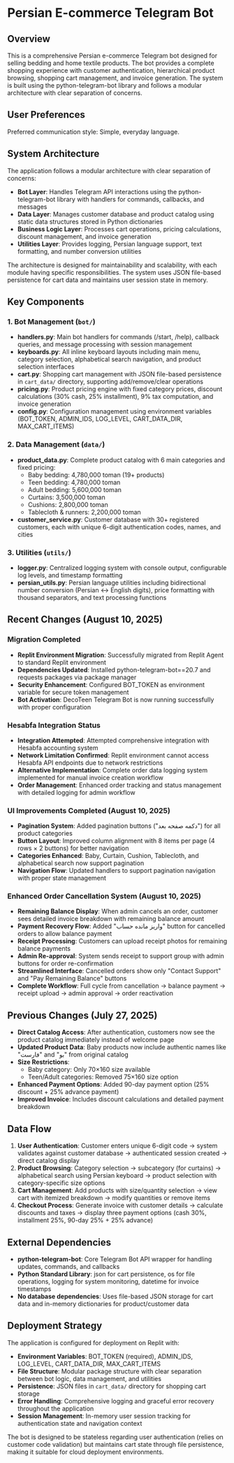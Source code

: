 # Persian E-commerce Telegram Bot

## Overview

This is a comprehensive Persian e-commerce Telegram bot designed for selling bedding and home textile products. The bot provides a complete shopping experience with customer authentication, hierarchical product browsing, shopping cart management, and invoice generation. The system is built using the python-telegram-bot library and follows a modular architecture with clear separation of concerns.

## User Preferences

Preferred communication style: Simple, everyday language.

## System Architecture

The application follows a modular architecture with clear separation of concerns:

- **Bot Layer**: Handles Telegram API interactions using the python-telegram-bot library with handlers for commands, callbacks, and messages
- **Data Layer**: Manages customer database and product catalog using static data structures stored in Python dictionaries
- **Business Logic Layer**: Processes cart operations, pricing calculations, discount management, and invoice generation
- **Utilities Layer**: Provides logging, Persian language support, text formatting, and number conversion utilities

The architecture is designed for maintainability and scalability, with each module having specific responsibilities. The system uses JSON file-based persistence for cart data and maintains user session state in memory.

## Key Components

### 1. Bot Management (`bot/`)
- **handlers.py**: Main bot handlers for commands (/start, /help), callback queries, and message processing with session management
- **keyboards.py**: All inline keyboard layouts including main menu, category selection, alphabetical search navigation, and product selection interfaces
- **cart.py**: Shopping cart management with JSON file-based persistence in `cart_data/` directory, supporting add/remove/clear operations
- **pricing.py**: Product pricing engine with fixed category prices, discount calculations (30% cash, 25% installment), 9% tax computation, and invoice generation
- **config.py**: Configuration management using environment variables (BOT_TOKEN, ADMIN_IDS, LOG_LEVEL, CART_DATA_DIR, MAX_CART_ITEMS)

### 2. Data Management (`data/`)
- **product_data.py**: Complete product catalog with 6 main categories and fixed pricing:
  - Baby bedding: 4,780,000 toman (19+ products)
  - Teen bedding: 4,780,000 toman
  - Adult bedding: 5,600,000 toman
  - Curtains: 3,500,000 toman
  - Cushions: 2,800,000 toman
  - Tablecloth & runners: 2,200,000 toman
- **customer_service.py**: Customer database with 30+ registered customers, each with unique 6-digit authentication codes, names, and cities

### 3. Utilities (`utils/`)
- **logger.py**: Centralized logging system with console output, configurable log levels, and timestamp formatting
- **persian_utils.py**: Persian language utilities including bidirectional number conversion (Persian ↔ English digits), price formatting with thousand separators, and text processing functions

## Recent Changes (August 10, 2025)

### Migration Completed
- **Replit Environment Migration**: Successfully migrated from Replit Agent to standard Replit environment
- **Dependencies Updated**: Installed python-telegram-bot==20.7 and requests packages via package manager
- **Security Enhancement**: Configured BOT_TOKEN as environment variable for secure token management
- **Bot Activation**: DecoTeen Telegram Bot is now running successfully with proper configuration

### Hesabfa Integration Status
- **Integration Attempted**: Attempted comprehensive integration with Hesabfa accounting system
- **Network Limitation Confirmed**: Replit environment cannot access Hesabfa API endpoints due to network restrictions
- **Alternative Implementation**: Complete order data logging system implemented for manual invoice creation workflow
- **Order Management**: Enhanced order tracking and status management with detailed logging for admin workflow

### UI Improvements Completed (August 10, 2025)
- **Pagination System**: Added pagination buttons ("دکمه صفحه بعد") for all product categories
- **Button Layout**: Improved column alignment with 8 items per page (4 rows × 2 buttons) for better navigation
- **Categories Enhanced**: Baby, Curtain, Cushion, Tablecloth, and alphabetical search now support pagination
- **Navigation Flow**: Updated handlers to support pagination navigation with proper state management

### Enhanced Order Cancellation System (August 10, 2025)
- **Remaining Balance Display**: When admin cancels an order, customer sees detailed invoice breakdown with remaining balance amount
- **Payment Recovery Flow**: Added "واریز مانده حساب" button for cancelled orders to allow balance payment
- **Receipt Processing**: Customers can upload receipt photos for remaining balance payments
- **Admin Re-approval**: System sends receipt to support group with admin buttons for order re-confirmation
- **Streamlined Interface**: Cancelled orders show only "Contact Support" and "Pay Remaining Balance" buttons
- **Complete Workflow**: Full cycle from cancellation → balance payment → receipt upload → admin approval → order reactivation

## Previous Changes (July 27, 2025)

- **Direct Catalog Access**: After authentication, customers now see the product catalog immediately instead of welcome page
- **Updated Product Data**: Baby products now include authentic names like "فارست" and "بو" from original catalog
- **Size Restrictions**: 
  - Baby category: Only 70×160 size available
  - Teen/Adult categories: Removed 75×160 size option
- **Enhanced Payment Options**: Added 90-day payment option (25% discount + 25% advance payment)
- **Improved Invoice**: Includes discount calculations and detailed payment breakdown

## Data Flow

1. **User Authentication**: Customer enters unique 6-digit code → system validates against customer database → authenticated session created → direct catalog display
2. **Product Browsing**: Category selection → subcategory (for curtains) → alphabetical search using Persian keyboard → product selection with category-specific size options
3. **Cart Management**: Add products with size/quantity selection → view cart with itemized breakdown → modify quantities or remove items
4. **Checkout Process**: Generate invoice with customer details → calculate discounts and taxes → display three payment options (cash 30%, installment 25%, 90-day 25% + 25% advance)

## External Dependencies

- **python-telegram-bot**: Core Telegram Bot API wrapper for handling updates, commands, and callbacks
- **Python Standard Library**: json for cart persistence, os for file operations, logging for system monitoring, datetime for invoice timestamps
- **No database dependencies**: Uses file-based JSON storage for cart data and in-memory dictionaries for product/customer data

## Deployment Strategy

The application is configured for deployment on Replit with:

- **Environment Variables**: BOT_TOKEN (required), ADMIN_IDS, LOG_LEVEL, CART_DATA_DIR, MAX_CART_ITEMS
- **File Structure**: Modular package structure with clear separation between bot logic, data management, and utilities
- **Persistence**: JSON files in `cart_data/` directory for shopping cart storage
- **Error Handling**: Comprehensive logging and graceful error recovery throughout the application
- **Session Management**: In-memory user session tracking for authentication state and navigation context

The bot is designed to be stateless regarding user authentication (relies on customer code validation) but maintains cart state through file persistence, making it suitable for cloud deployment environments.